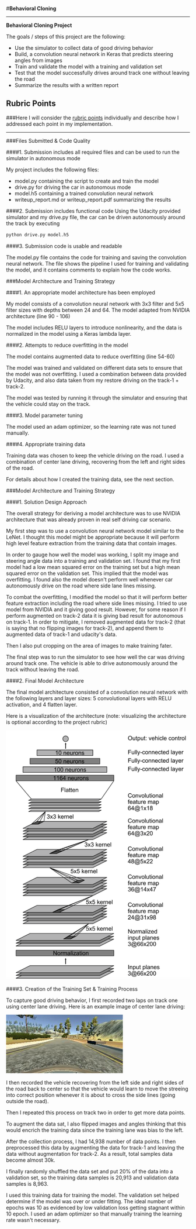 #**Behavioral Cloning** 

---

**Behavioral Cloning Project**

The goals / steps of this project are the following:

* Use the simulator to collect data of good driving behavior
* Build, a convolution neural network in Keras that predicts steering angles from images
* Train and validate the model with a training and validation set
* Test that the model successfully drives around track one without leaving the road
* Summarize the results with a written report


[//]: # (Image References)

[image1]: ./examples/model_visualization.png "Model Visualization"
[image2]: ./examples/center_lane.jpg "Centar Lane Driving"

## Rubric Points
###Here I will consider the [rubric points](https://review.udacity.com/#!/rubrics/432/view) individually and describe how I addressed each point in my implementation.  

---
###Files Submitted & Code Quality

####1. Submission includes all required files and can be used to run the simulator in autonomous mode

My project includes the following files:
* model.py containing the script to create and train the model
* drive.py for driving the car in autonomous mode
* model.h5 containing a trained convolution neural network 
* writeup_report.md or writeup_report.pdf summarizing the results

####2. Submission includes functional code
Using the Udacity provided simulator and my drive.py file, the car can be driven autonomously around the track by executing 
```sh
python drive.py model.h5
```

####3. Submission code is usable and readable

The model.py file contains the code for training and saving the convolution neural network. The file shows the pipeline I used for training and validating the model, and it contains comments to explain how the code works.

###Model Architecture and Training Strategy

####1. An appropriate model architecture has been employed

My model consists of a convolution neural network with 3x3 filter and 5x5 filter sizes with depths between 24 and 64. The model adapted from NVIDIA architecture (line 90 - 106)

The model includes RELU layers to introduce nonlinearity, and the data is normalized in the model using a Keras lambda layer. 

####2. Attempts to reduce overfitting in the model

The model contains augmented data to reduce overfitting (line 54-60)

The model was trained and validated on different data sets to ensure that the model was not overfitting. I used a combination between data provided by Udacity, and also data taken from my restore driving on the track-1 + track-2. 

The model was tested by running it through the simulator and ensuring that the vehicle could stay on the track.

####3. Model parameter tuning

The model used an adam optimizer, so the learning rate was not tuned manually. 

####4. Appropriate training data

Training data was chosen to keep the vehicle driving on the road. I used a combination of center lane driving, recovering from the left and right sides of the road. 

For details about how I created the training data, see the next section. 

###Model Architecture and Training Strategy

####1. Solution Design Approach

The overall strategy for deriving a model architecture was to use NVIDIA architecture that was already proven in real self driving car scenario. 

My first step was to use a convolution neural network model similar to the LeNet. I thought this model might be appropriate because it will perform high level feature extraction from the training data that contain images.

In order to gauge how well the model was working, I split my image and steering angle data into a training and validation set. I found that my first model had a low mean squared error on the training set but a high mean squared error on the validation set. This implied that the model was overfitting. I found also the model doesn't perform well whenever car autonomously drive on the road where side lane lines missing.

To combat the overfitting, I modified the model so that it will perform better feature extraction including the road where side lines missing. I tried to use model from NVIDIA and it giving good result. However, for some reason if I perform augmented on track-2 data it is giving bad result for autonomous on track-1. In order to mitigate, I removed augmented data for track-2 (that is saying that no flipping images for track-2), and append them to augmented data of track-1 and udacity's data.

Then I also put cropping on the area of images to make training fater.

The final step was to run the simulator to see how well the car was driving around track one. The vehicle is able to drive autonomously around the track without leaving the road.

####2. Final Model Architecture

The final model architecture consisted of a convolution neural network with the following layers and layer sizes: 5 convolutional layers with RELU activation, and 4 flatten layer.

Here is a visualization of the architecture (note: visualizing the architecture is optional according to the project rubric)

![alt text][image1]

####3. Creation of the Training Set & Training Process

To capture good driving behavior, I first recorded two laps on track one using center lane driving. Here is an example image of center lane driving:

![alt text][image2]

I then recorded the vehicle recovering from the left side and right sides of the road back to center so that the vehicle would learn to move the streeing into correct position whenever it is about to cross the side lines (going outside the road). 

Then I repeated this process on track two in order to get more data points.

To augment the data sat, I also flipped images and angles thinking that this would encrich the training data since the training lane was bias to the left. 

After the collection process, I had 14,938 number of data points. I then preprocessed this data by augmenting the data for track-1 and leaving the data without augmentation for track-2. As a result, total samples data become almost 30k.

I finally randomly shuffled the data set and put 20% of the data into a validation set, so the training data samples is 20,913 and validation data samples is 8,963.

I used this training data for training the model. The validation set helped determine if the model was over or under fitting. The ideal number of epochs was 10 as evidenced by low validation loss getting stagnant within 10 epoch. I used an adam optimizer so that manually training the learning rate wasn't necessary.
